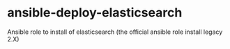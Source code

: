 # ansible-deploy-elasticsearch
Ansible role to install of elasticsearch (the official ansible role install legacy 2.X)
